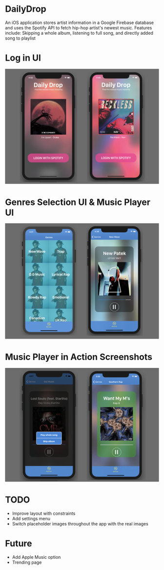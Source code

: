 # DailyDrop
An iOS application stores artist information in a Google Firebase database and uses the Spotify API to fetch hip-hop artist's newest music. Features include: Skipping a whole album, listening to full song, and directly added song to playlist 

# Log in UI
![alt text](https://github.com/santosgagbegnon/DailyDrop/blob/master/UIScreenshots/LogInUI.png)

# Genres Selection UI & Music Player UI
![alt text](https://github.com/santosgagbegnon/DailyDrop/blob/master/UIScreenshots/GenresAndMusicPlayerUI.png)

# Music Player in Action Screenshots

![alt text](https://github.com/santosgagbegnon/DailyDrop/blob/master/UIScreenshots/FeaturesUI.png)

# TODO
* Improve layout with constraints
* Add settings menu
* Switch placeholder images throughout the app with the real images

# Future
* Add Apple Music option
* Trending page
